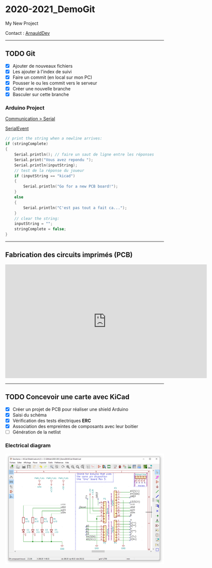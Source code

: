 # 2020-2021_DemoGit

My New Project

Contact : [ArnauldDev](biganzol@insa-toulouse.fr)

---

## TODO Git

- [x] Ajouter de nouveaux fichiers
- [x] Les ajouter à l'index de suivi
- [x] Faire un commit (en local sur mon PC)
- [x] Pousser le ou les commit vers le serveur
- [x] Créer une nouvelle branche
- [x] Basculer sur cette branche

### Arduino Project

[Communication > Serial](https://www.arduino.cc/reference/en/language/functions/communication/serial/)

[SerialEvent](https://www.arduino.cc/en/Tutorial/BuiltInExamples/SerialEvent)

```c++
// print the string when a newline arrives:
if (stringComplete)
{
    Serial.println(); // faire un saut de ligne entre les réponses
    Serial.print("Vous avez repondu ");
    Serial.println(inputString);
    // test de la réponse du joueur
    if (inputString == "kicad")
    {
        Serial.println("Go for a new PCB board!");
    }
    else
    {
        Serial.println("C'est pas tout a fait ca...");
    }
    // clear the string:
    inputString = "";
    stringComplete = false;
}

```

---

## Fabrication des circuits imprimés (PCB)

<iframe title="vimeo-player" src="https://player.vimeo.com/video/75387605" width="640" height="360" frameborder="0" allowfullscreen></iframe>

---

## TODO Concevoir une carte avec KiCad

- [x] Créer un projet de PCB pour réaliser une shield Arduino
- [x] Saisi du schéma
- [x] Vérification des tests électriques **ERC**
- [x] Association des empreintes de composants avec leur boitier
- [ ] Génération de la netlist

### Electrical diagram

![Schematic](Images/schematic.png)
